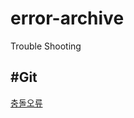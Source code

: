# error-archive
Trouble Shooting

#Git
---
[충돌오류](https://github.com/kabommm/error-archive/issues/2)
